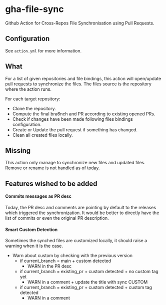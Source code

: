 # gha-file-sync

Github Action for Cross-Repos File Synchronisation using Pull Requests.

## Configuration

See `action.yml` for more information.

## What 

For a list of given repositories and file bindings, this action will open/update pull requests to synchronize the files.
The files source is the repository where the action runs.

For each target repository:
  - Clone the repository.
  - Compute the final bra6nch and PR according to existing opened PRs.
  - Check if changes have been made following files bindings configuration.
  - Create or Update the pull request if something has changed.
  - Clean all created files locally.

## Missing

This action only manage to synchronize new files and updated files.
Remove or rename is not handled as of today.

## Features wished to be added

#### Commits messages as PR desc

Today, the PR desc and comments are pointing by default to the releases which triggered the synchronization.
It would be better to directly have the list of commits or even the original PR description.
#### Smart Custom Detection

Sometimes the synched files are customized locally, it should raise a warning when it is the case.

-  Warn about custom by checking with the previous version
    - if current_branch = main + custom detected
        - WARN in the PR desc
    - if current_branch = existing_pr + custom detected + no custom tag yet
      - WARN in a comment + update the title with sync CUSTOM
    - if current_branch = existing_pr + custom detected + custom tag detected
        - WARN in a comment
